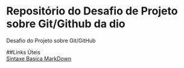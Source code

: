# Repositório do Desafio de Projeto sobre Git/Github da dio
Desafio do Projeto sobre Git/GitHub


##Links Úteis
<br>
[Sintaxe Basica MarkDown](https://www.markdownguide.org/basic-syntax/)

